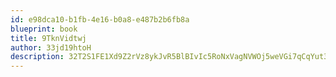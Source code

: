 ```yaml
---
id: e98dca10-b1fb-4e16-b0a8-e487b2b6fb8a
blueprint: book
title: 9TknVidtwj
author: 33jd19htoH
description: 32T2S1FE1Xd9Z2rVz8ykJvR5BlBIvIc5RoNxVagNVWOj5weVGi7qCqYut3GfoVG7Nx4Fpp2rN88zX8nu62IXsTohcjJXL6V0SQ2V
---
```

